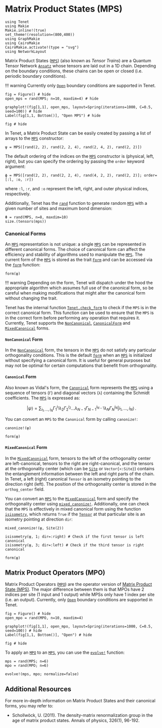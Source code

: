 # Matrix Product States (MPS)

```@setup examples
using Tenet
using Makie
Makie.inline!(true)
set_theme!(resolution=(800,400))
using GraphMakie
using CairoMakie
CairoMakie.activate!(type = "svg")
using NetworkLayout
```

Matrix Product States ([`MPS`](@ref)) (also known as _Tensor Trains_) are a Quantum Tensor Network [`Ansatz`](@ref) whose tensors are laid out in a 1D chain. Depending on the boundary conditions, these chains can be open or closed (i.e. periodic boundary conditions).

!!! warning
    Currently only [`Open`](@ref) boundary conditions are supported in Tenet.

```@example examples
fig = Figure() # hide
open_mps = rand(MPS; n=10, maxdim=4) # hide

graphplot!(fig[1,1], open_mps, layout=Spring(iterations=1000, C=0.5, seed=100)) # hide
Label(fig[1,1, Bottom()], "Open MPS") # hide

fig # hide
```

In Tenet, a Matrix Product State can be easily created by passing a list of arrays to the [`MPS`](@ref) constructor:
```@repl examples
ψ = MPS([rand(2, 2), rand(2, 2, 4), rand(2, 4, 2), rand(2, 2)])
```

The default ordering of the indices on the [`MPS`](@ref) constructor is (physical, left, right), but you can specify the ordering by passing the `order` keyword argument:

```@repl examples
ϕ = MPS([rand(2, 2), rand(2, 2, 4), rand(4, 2, 2), rand(2, 2)]; order=[:l, :o, :r])
```
where `:l`, `:r`, and `:o` represent the left, right, and outer physical indices, respectively.

Additionally, Tenet has the [`rand`](@ref) function to generate random [`MPS`](@ref) with a given number of sites and maximum bond dimension:

```@repl examples
Φ = rand(MPS, n=8, maxdim=10)
size.(tensors(mps))
```

### Canonical Forms

An [`MPS`](@ref) representation is not unique: a single [`MPS`](@ref) can be represented in different canonical forms. The choice of canonical form can affect the efficiency and stability of algorithms used to manipulate the [`MPS`](@ref).
The current form of the [`MPS`](@ref) is stored as the trait [`Form`](@ref) and can be accessed via the [`form`](@ref) function:

```@repl examples
form(ψ)
```
!!! warning
    Depending on the form, Tenet will dispatch under the hood the appropriate algorithm which assumes full use of the canonical form, so be careful when making modifications that might alter the canonical form without changing the trait.

Tenet has the internal function [`Tenet.check_form`](@ref) to check if the `MPS` is in the correct canonical form. This function can be used to ensure that the `MPS` is in the correct form before performing any operation that requires it.
Currently, Tenet supports the [`NonCanonical`](@ref), [`CanonicalForm`](@ref) and [`MixedCanonical`](@ref) forms.

#### `NonCanonical` Form
In the [`NonCanonical`](@ref) form, the tensors in the [`MPS`](@ref) do not satisfy any particular orthogonality conditions. This is the default [`form`](@ref) when an [`MPS`](@ref) is initialized without specifying a canonical form. It is useful for general purposes but may not be optimal for certain computations that benefit from orthogonality.

#### `Canonical` Form
Also known as Vidal's form, the [`Canonical`](@ref) form represents the [`MPS`](@ref) using a sequence of tensors (`Γ`) and diagonal vectors (`λ`) containing the Schmidt coefficients. The [`MPS`](@ref) is expressed as:

```math
| \psi \rangle = \sum_{i_1, \dots, i_N} \Gamma_1^{i_1} \lambda_2 \Gamma_2^{i_2} \dots \lambda_{N-1} \Gamma_{N-1}^{i_{N-1}} \lambda_N \Gamma_N^{i_N} | i_1, \dots, i_N \rangle \, .
```

You can convert an `MPS` to the `Canonical` form by calling `canonize!`:

```@repl examples
canonize!(ψ)

form(ψ)
```

#### `MixedCanonical` Form
In the [`MixedCanonical`](@ref) form, tensors to the left of the orthogonality center are left-canonical, tensors to the right are right-canonical, and the tensors at the orthogonality center (which can be [`Site`](@ref) or `Vector{<:Site}`) contains the entanglement information between the left and right parts of the chain. In Tenet, a left (right) canonical `Tensor` is an isometry pointing to the direction right (left). The position of the orthogonality center is stored in the `orthog_center` field.

You can convert an [`MPS`](@ref) to the [`MixedCanonical`](@ref) form and specify the orthogonality center using [`mixed_canonize!`](@ref). Additionally, one can check that the `MPS` is effectively in mixed canonical form using the function [`isisometry`](@ref), which returns `True` if the [`Tensor`](@ref) at that particular site is an isometry pointing at direction `dir`:

```@repl examples
mixed_canonize!(ψ, Site(2))

isisometry(ψ, 1; dir=:right) # Check if the first tensor is left canonical
isisometry(ψ, 3; dir=:left) # Check if the third tensor is right canonical

form(ψ)
```

## Matrix Product Operators (MPO)

Matrix Product Operators ([`MPO`](@ref)) are the operator version of [Matrix Product State (MPS)](#matrix-product-states-mps).
The major difference between them is that MPOs have 2 indices per site (1 input and 1 output) while MPSs only have 1 index per site (i.e. an output). Currently, only [`Open`](@ref) boundary conditions are supported in Tenet.

```@example examples
fig = Figure() # hide
open_mpo = rand(MPO, n=10, maxdim=4)

graphplot!(fig[1,1], open_mpo, layout=Spring(iterations=1000, C=0.5, seed=100)) # hide
Label(fig[1,1, Bottom()], "Open") # hide

fig # hide
```

To apply an [`MPO`](@ref) to an [`MPS`](@ref), you can use the [`evolve!`](@ref) function:

```@repl examples
mps = rand(MPS; n=6)
mpo = rand(MPO; n=6)

evolve!(mps, mpo; normalize=false)
```

## Additional Resources
For more in-depth information on Matrix Product States and their canonical forms, you may refer to:
- Schollwöck, U. (2011). The density-matrix renormalization group in the age of matrix product states. Annals of physics, 326(1), 96-192.